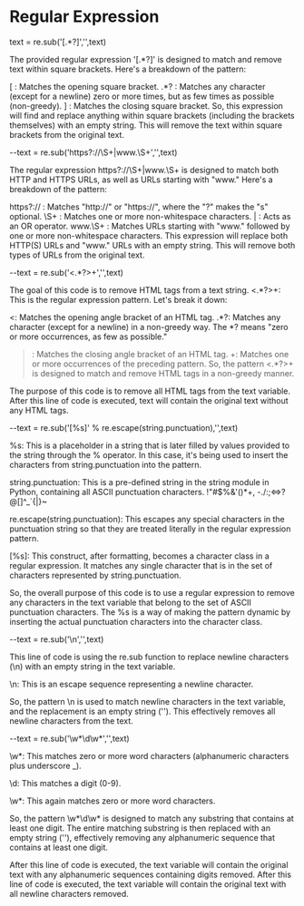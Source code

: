 


# Regular Expression

text = re.sub('\[.*?\]','',text)

The provided regular expression '\[.*?\]' is designed to match and remove text within square brackets. Here's a breakdown of the pattern:

\[ : Matches the opening square bracket.
.*? : Matches any character (except for a newline) zero or more times, but as few times as possible (non-greedy).
\] : Matches the closing square bracket.
So, this expression will find and replace anything within square brackets (including the brackets themselves) with an empty string.
This will remove the text within square brackets from the original text.

--text = re.sub('https?://\S+|www\.\S+','',text)

The regular expression https?://\S+|www\.\S+ is designed to match both HTTP and HTTPS URLs, as well as URLs starting with "www." Here's a breakdown of the pattern:

https?:// : Matches "http://" or "https://", where the "?" makes the "s" optional.
\S+ : Matches one or more non-whitespace characters.
| : Acts as an OR operator.
www\.\S+ : Matches URLs starting with "www." followed by one or more non-whitespace characters.
This expression will replace both HTTP(S) URLs and "www." URLs with an empty string.
This will remove both types of URLs from the original text.


--text = re.sub('<.*?>+','',text)

The goal of this code is to remove HTML tags from a text string.
<.*?>+: This is the regular expression pattern. Let's break it down:

<: Matches the opening angle bracket of an HTML tag.
.*?: Matches any character (except for a newline) in a non-greedy way. The *? means "zero or more occurrences, as few as possible."
>: Matches the closing angle bracket of an HTML tag.
+: Matches one or more occurrences of the preceding pattern.
So, the pattern <.*?>+ is designed to match and remove HTML tags in a non-greedy manner.

The purpose of this code is to remove all HTML tags from the text variable. After this line of code is executed, text will contain the original text without any HTML tags.

--text = re.sub('[%s]' % re.escape(string.punctuation),'',text)

%s: This is a placeholder in a string that is later filled by values provided to the string through the % operator. In this case, it's being used to insert the characters from string.punctuation into the pattern.

string.punctuation: This is a pre-defined string in the string module in Python, containing all ASCII punctuation characters.  !"#$%&'()*+, -./:;<=>?@[\]^_`{|}~

re.escape(string.punctuation): This escapes any special characters in the punctuation string so that they are treated literally in the regular expression pattern.

[%s]: This construct, after formatting, becomes a character class in a regular expression. It matches any single character that is in the set of characters represented by string.punctuation.

So, the overall purpose of this code is to use a regular expression to remove any characters in the text variable that belong to the set of ASCII punctuation characters. The %s is a way of making the pattern dynamic by inserting the actual punctuation characters into the character class.

--text = re.sub('\n','',text)

This line of code is using the re.sub function to replace newline characters (\n) with an empty string in the text variable.

\n: This is an escape sequence representing a newline character.

So, the pattern \n is used to match newline characters in the text variable, and the replacement is an empty string (''). This effectively removes all newline characters from the text.

--text = re.sub('\w*\d\w*','',text)

\w*: This matches zero or more word characters (alphanumeric characters plus underscore _).

\d: This matches a digit (0-9).

\w*: This again matches zero or more word characters.

So, the pattern \w*\d\w* is designed to match any substring that contains at least one digit. The entire matching substring is then replaced with an empty string (''), effectively removing any alphanumeric sequence that contains at least one digit.

After this line of code is executed, the text variable will contain the original text with any alphanumeric sequences containing digits removed.
After this line of code is executed, the text variable will contain the original text with all newline characters removed.
